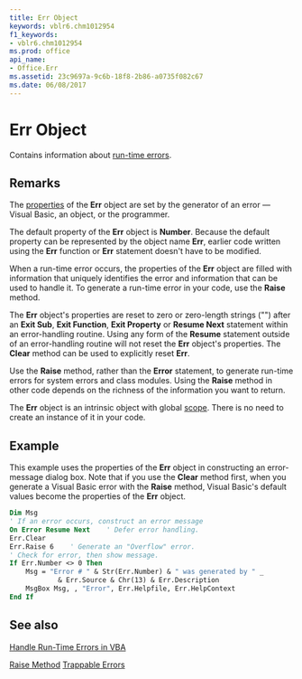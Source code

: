 ```yaml
---
title: Err Object
keywords: vblr6.chm1012954
f1_keywords:
- vblr6.chm1012954
ms.prod: office
api_name:
- Office.Err
ms.assetid: 23c9697a-9c6b-18f8-2b86-a0735f082c67
ms.date: 06/08/2017
---
```



# Err Object



Contains information about [run-time errors](../../Glossary/vbe-glossary.md).

## Remarks

The [properties](../../Glossary/vbe-glossary.md) of the **Err** object are set by the generator of an error — Visual Basic, an object, or the programmer.

The default property of the  **Err** object is **Number**. Because the default property can be represented by the object name **Err**, earlier code written using the **Err** function or **Err** statement doesn't have to be modified.

When a run-time error occurs, the properties of the  **Err** object are filled with information that uniquely identifies the error and information that can be used to handle it. To generate a run-time error in your code, use the **Raise** method.

The  **Err** object's properties are reset to zero or zero-length strings ("") after an **Exit Sub**, **Exit Function**, **Exit Property** or **Resume Next** statement within an error-handling routine. Using any form of the **Resume** statement outside of an error-handling routine will not reset the **Err** object's properties. The **Clear** method can be used to explicitly reset **Err**.

Use the  **Raise** method, rather than the **Error** statement, to generate run-time errors for system errors and class modules. Using the **Raise** method in other code depends on the richness of the information you want to return.

The  **Err** object is an intrinsic object with global [scope](../../Glossary/vbe-glossary.md). There is no need to create an instance of it in your code.


## Example

This example uses the properties of the  **Err** object in constructing an error-message dialog box. Note that if you use the **Clear** method first, when you generate a Visual Basic error with the **Raise** method, Visual Basic's default values become the properties of the **Err** object.


```vb
Dim Msg
' If an error occurs, construct an error message
On Error Resume Next    ' Defer error handling.
Err.Clear
Err.Raise 6    ' Generate an "Overflow" error.
' Check for error, then show message.
If Err.Number <> 0 Then
    Msg = "Error # " & Str(Err.Number) & " was generated by " _
            & Err.Source & Chr(13) & Err.Description
    MsgBox Msg, , "Error", Err.Helpfile, Err.HelpContext
End If

```

## See also

[Handle Run-Time Errors in VBA](../../../access/Concepts/Error-Codes/elements-of-run-time-error-handling.md)



[Raise Method](raise-method.md)
[Trappable Errors](trappable-errors.md)

